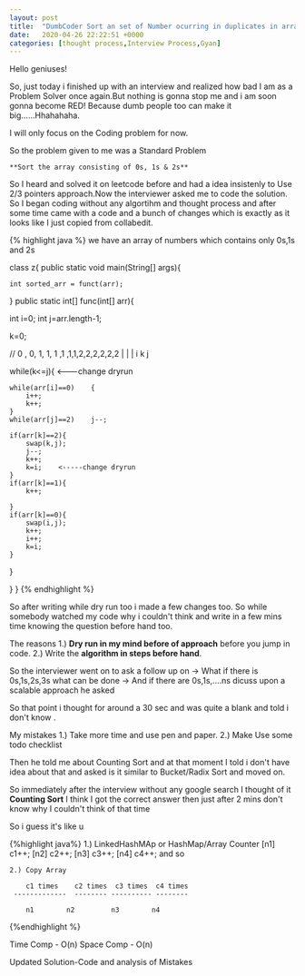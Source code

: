 ```yaml
---
layout: post
title:  "DumbCoder Sort an set of Number ocurring in duplicates in array"
date:   2020-04-26 22:22:51 +0000
categories: [thought process,Interview Process,Gyan]  
---
```


Hello geniuses!

So, just today i finished up with an interview and realized how bad I am as a 
Problem Solver once again.But nothing is gonna stop me and i am soon gonna 
become RED!
Because dumb people too can make it big......Hhahahaha.



I will only focus on the Coding problem for now.

So the problem given to me was a Standard Problem 
	
	**Sort the array consisting of 0s, 1s & 2s** 

So I heard and solved it on leetcode before and had a idea insistenly to Use 
2/3 pointers approach.Now the interviewer asked me to code the solution.
So I began coding without any algortihm and thought process and after some time
came with a code and a bunch of changes which is exactly as it looks like I 
just copied from collabedit.

{% highlight java %}
we have an array of numbers which contains only 0s,1s and 2s

class z{
public static void main(String[] args){

    int sorted_arr = funct(arr);
}
public static int[] func(int[] arr){

int i=0;
int j=arr.length-1;

k=0;

// 0 , 0, 1, 1, 1 ,1 ,1,1,2,2,2,2,2,2
          |           |     |
          i            k     j
                  
while(k<=j){	<---change  dryrun
    
    while(arr[i]==0)    {
        i++;
        k++;
    }
    while(arr[j]==2)    j--;
       
    if(arr[k]==2){
        swap(k,j);
        j--;
        k++;
        k=i;	<-----change dryrun
    }
    if(arr[k]==1){
        k++;
    
    }
    if(arr[k]==0){
        swap(i,j);
        k++;
        i++;
        k=i;
    }
  
}
  
}
}
{% endhighlight %} 


So after writing while dry run too i made a few changes too.
So while somebody watched my code why i couldn't think and write in a few mins
time knowing the question before hand too.

The reasons
	1.) **Dry run in my mind before of approach** before you jump in code.
	2.) Write the **algorithm in steps before hand**. 

So the interviewer went on to ask a follow up on 
	-> What if there is 0s,1s,2s,3s what can be done
	-> And if there are 0s,1s,....ns dicuss upon a scalable approach he
           asked

So that point i thought for around a 30 sec and was quite a blank and told i 
don't know .

My mistakes 
	1.) Take more time and use pen and paper.
	2.) Make Use some todo checklist 

Then he told me about Counting Sort and at that moment I told i don't have idea
about that and asked is it similar to Bucket/Radix Sort and moved on.

So immediately after the interview without any google search I thought of it 
		**Counting Sort**
I think I got the correct answer then just after 2 mins don't know why I 
couldn't think of that time

So i guess it's like u 
	
{%highlight java%}
	1.)
	LinkedHashMAp
	 or
	HashMap/Array		Counter
	[n1]			  c1++;
	[n2]			  c2++;
	[n3]			  c3++;
	[n4]			  c4++; and so 	
	
	2.) Copy Array
	
	    c1 times    c2 times  c3 times  c4 times
	 -------------	-------- ---------- --------

		n1        n2         n3        n4
		
	 
{%endhighlight %}		

Time Comp - O(n)
Space Comp - O(n)


Updated Solution-Code and analysis of Mistakes

